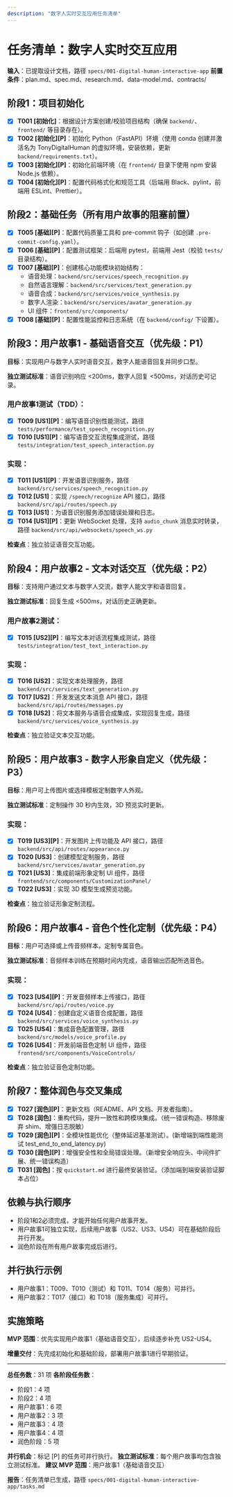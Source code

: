 ```yaml
---
description: "数字人实时交互应用任务清单"
---
```


# 任务清单：数字人实时交互应用

**输入**：已提取设计文档，路径 `specs/001-digital-human-interactive-app`
**前置条件**：plan.md、spec.md、research.md、data-model.md、contracts/


## 阶段1：项目初始化

- [x] **T001 [初始化]**：根据设计方案创建/校验项目结构（确保 `backend/`、`frontend/` 等目录存在）。
- [x] **T002 [初始化][P]**：初始化 Python（FastAPI）环境（使用 conda 创建并激活名为 TonyDigitalHuman 的虚拟环境，安装依赖，更新 `backend/requirements.txt`）。
- [x] **T003 [初始化][P]**：初始化前端环境（在 `frontend/` 目录下使用 npm 安装 Node.js 依赖）。
- [x] **T004 [初始化][P]**：配置代码格式化和规范工具（后端用 Black、pylint，前端用 ESLint、Prettier）。

## 阶段2：基础任务（所有用户故事的阻塞前置）

- [X] **T005 [基础][P]**：配置代码质量工具和 pre-commit 钩子（如创建 `.pre-commit-config.yaml`）。
- [X] **T006 [基础][P]**：配置测试框架：后端用 pytest，前端用 Jest（校验 `tests/` 目录结构）。
- [X] **T007 [基础][P]**：创建核心功能模块初始结构：
  - 语音处理：`backend/src/services/speech_recognition.py`
  - 自然语言理解：`backend/src/services/text_generation.py`
  - 语音合成：`backend/src/services/voice_synthesis.py`
  - 数字人渲染：`backend/src/services/avatar_generation.py`
  - UI 组件：`frontend/src/components/`
- [X] **T008 [基础][P]**：配置性能监控和日志系统（在 `backend/config/` 下设置）。

## 阶段3：用户故事1 - 基础语音交互（优先级：P1）

**目标**：实现用户与数字人实时语音交互，数字人能语音回复并同步口型。

**独立测试标准**：语音识别响应 <200ms，数字人回复 <500ms，对话历史可记录。

### 用户故事1测试（TDD）：
- [X] **T009 [US1][P]**：编写语音识别性能测试，路径 `tests/performance/test_speech_recognition.py`
- [X] **T010 [US1][P]**：编写语音交互流程集成测试，路径 `tests/integration/test_speech_interaction.py`

### 实现：
- [X] **T011 [US1][P]**：开发语音识别服务，路径 `backend/src/services/speech_recognition.py`
- [X] **T012 [US1]**：实现 `/speech/recognize` API 接口，路径 `backend/src/api/routes/speech.py`
- [X] **T013 [US1]**：为语音识别服务添加错误处理和日志。
- [X] **T014 [US1][P]**：更新 WebSocket 处理，支持 `audio_chunk` 消息实时转录，路径 `backend/src/api/websockets/speech_ws.py`

**检查点**：独立验证语音交互功能。

## 阶段4：用户故事2 - 文本对话交互（优先级：P2）

**目标**：支持用户通过文本与数字人交流，数字人能文字和语音回复。

**独立测试标准**：回复生成 <500ms，对话历史正确更新。

### 用户故事2测试：
- [X] **T015 [US2][P]**：编写文本对话流程集成测试，路径 `tests/integration/test_text_interaction.py`

### 实现：
- [X] **T016 [US2]**：实现文本处理服务，路径 `backend/src/services/text_generation.py`
- [X] **T017 [US2]**：开发发送文本消息 API 接口，路径 `backend/src/api/routes/messages.py`
- [X] **T018 [US2]**：将文本服务与语音合成集成，实现回复生成，路径 `backend/src/services/voice_synthesis.py`

**检查点**：独立验证文本交互功能。

## 阶段5：用户故事3 - 数字人形象自定义（优先级：P3）

**目标**：用户可上传图片或选择模板定制数字人外观。

**独立测试标准**：定制操作 30 秒内生效，3D 预览实时更新。

### 实现：
  - [X] **T019 [US3][P]**：开发图片上传功能及 API 接口，路径 `backend/src/api/routes/appearance.py`
  - [X] **T020 [US3]**：创建模型定制服务，路径 `backend/src/services/avatar_generation.py`
  - [X] **T021 [US3]**：集成前端形象定制 UI 组件，路径 `frontend/src/components/CustomizationPanel/`
  - [X] **T022 [US3]**：实现 3D 模型生成预览功能。

**检查点**：独立验证形象定制流程。

## 阶段6：用户故事4 - 音色个性化定制（优先级：P4）

**目标**：用户可选择或上传音频样本，定制专属音色。

**独立测试标准**：音频样本训练在预期时间内完成，语音输出匹配所选音色。

### 实现：
  - [X] **T023 [US4][P]**：开发音频样本上传接口，路径 `backend/src/api/routes/voice.py`
  - [X] **T024 [US4]**：创建自定义语音合成配置，路径 `backend/src/services/voice_synthesis.py`
  - [X] **T025 [US4]**：集成音色配置管理，路径 `backend/src/models/voice_profile.py`
  - [X] **T026 [US4]**：开发前端音色定制 UI 组件，路径 `frontend/src/components/VoiceControls/`

**检查点**：独立验证音色定制功能。

## 阶段7：整体润色与交叉集成

- [X] **T027 [润色][P]**：更新文档（README、API 文档、开发者指南）。
- [x] **T028 [润色]**：重构代码，提升一致性和跨模块集成。（统一错误构造、移除废弃 shim、增强日志脱敏）
- [x] **T029 [润色][P]**：全模块性能优化（整体延迟基准测试）。(新增端到端性能测试 test_end_to_end_latency.py)
- [x] **T030 [润色][P]**：增强安全性和全局错误处理。（新增安全响应头、中间件扩展、统一错误构造）
- [x] **T031 [润色]**：按 `quickstart.md` 进行最终安装验证。（添加端到端安装验证脚本占位）

## 依赖与执行顺序

- 阶段1和2必须完成，才能开始任何用户故事开发。
- 用户故事1可独立实现，后续用户故事（US2、US3、US4）可在基础阶段后并行开发。
- 润色阶段在所有用户故事完成后进行。

## 并行执行示例

- 用户故事1：T009、T010（测试）和 T011、T014（服务）可并行。
- 用户故事2：T017（接口）和 T018（服务集成）可并行。

## 实施策略

**MVP 范围**：优先实现用户故事1（基础语音交互），后续逐步补充 US2-US4。

**增量交付**：先完成初始化和基础阶段，部署用户故事1进行早期验证。

---

**总任务数**：31 项
**各阶段任务数**：
- 阶段1：4 项
- 阶段2：4 项
- 用户故事1：6 项
- 用户故事2：3 项
- 用户故事3：4 项
- 用户故事4：4 项
- 润色阶段：5 项

**并行机会**：标记 [P] 的任务可并行执行。
**独立测试标准**：每个用户故事均包含独立测试标准。
**建议 MVP 范围**：用户故事1（基础语音交互）

**报告**：任务清单已生成，路径 `specs/001-digital-human-interactive-app/tasks.md`

